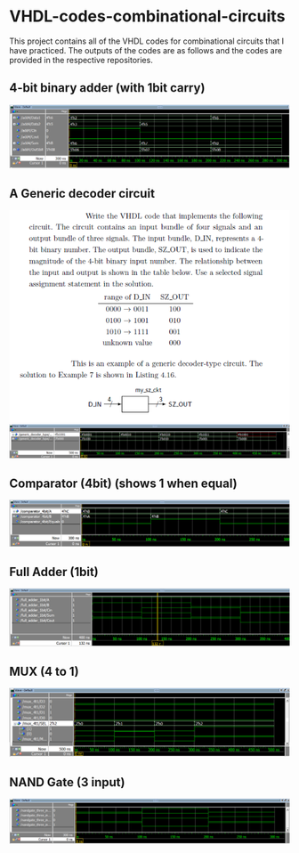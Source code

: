 # VHDL-codes-combinational-circuits

This project contains all of the VHDL codes for combinational circuits that I have practiced.
The outputs of the codes are as follows and the codes are provided in the respective repositories.

## 4-bit binary adder (with 1bit carry)
![](Output-screenshots/4-bit-Binary-Adder(with-1bit-carry).png)
## A Generic decoder circuit
![](A%20Generic%20decoder%20circuit/generic_decoder_type_question.png)
![](A%20Generic%20decoder%20circuit/generic_decoder_type.png)
## Comparator (4bit) (shows 1 when equal)
![](Comparator%20(4bit)/Comparator_4bit.png)
## Full Adder (1bit)
![](Full%20Adder%20(1bit)/Full_Adder_1bit.png)
## MUX (4 to 1)
![](MUX%204%20to%201/MUX_4t1.png)
## NAND Gate (3 input)
![](Output-screenshots/NANDGate_three_input.png)



